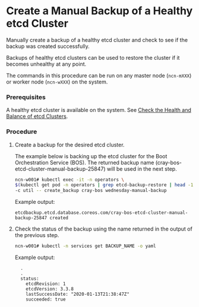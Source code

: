 # Create a Manual Backup of a Healthy etcd Cluster

Manually create a backup of a healthy etcd cluster and check to see if the backup was created successfully.

Backups of healthy etcd clusters can be used to restore the cluster if it becomes unhealthy at any point.

The commands in this procedure can be run on any master node \(`ncn-mXXX`\) or worker node \(`ncn-wXXX`\) on the system.


### Prerequisites

A healthy etcd cluster is available on the system. See [Check the Health and Balance of etcd Clusters](Check_the_Health_and_Balance_of_etcd_Clusters.md).


### Procedure

1.  Create a backup for the desired etcd cluster.

    The example below is backing up the etcd cluster for the Boot Orchestration Service \(BOS\). The returned backup name (cray-bos-etcd-cluster-manual-backup-25847) will be used in the next step.

    ```bash
    ncn-w001# kubectl exec -it -n operators \
    $(kubectl get pod -n operators | grep etcd-backup-restore | head -1 | awk '{print $1}') \
    -c util -- create_backup cray-bos wednesday-manual-backup
    ```

    Example output:

    ```
    etcdbackup.etcd.database.coreos.com/cray-bos-etcd-cluster-manual-backup-25847 created
    ```

2.  Check the status of the backup using the name returned in the output of the previous step.

    ```bash
    ncn-w001# kubectl -n services get BACKUP_NAME -o yaml
    ```

    Example output:

    ```
      .
      .
      status:
        etcdRevision: 1
        etcdVersion: 3.3.8
        lastSuccessDate: "2020-01-13T21:38:47Z"
        succeeded: true
    ```

